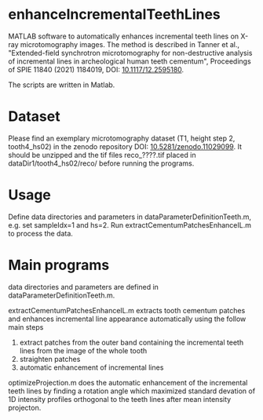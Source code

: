 # enhanceIncrementalTeethLines
MATLAB software to automatically enhances incremental teeth lines on X-ray microtomography images. The method is described in Tanner et al., "Extended-field synchrotron microtomography for non-destructive analysis of incremental lines in archeological human teeth cementum", Proceedings of SPIE 11840 (2021) 1184019, DOI: [10.1117/12.2595180](https://doi.org/10.1117/12.2595180).

The scripts are written in Matlab.

# Dataset
Please find an exemplary microtomography dataset (T1, height step 2, tooth4_hs02) in the zenodo repository DOI: [10.5281/zenodo.11029099](https://doi.org/10.5281/zenodo.11029099). It should be unzipped and the tif files reco_????.tif placed in dataDir1/tooth4_hs02/reco/ before running the programs.

# Usage
Define data directories and parameters in dataParameterDefinitionTeeth.m, e.g. set sampleIdx=1 and hs=2. Run extractCementumPatchesEnhanceIL.m to process the data.

# Main programs
data directories and parameters are defined in dataParameterDefinitionTeeth.m.

extractCementumPatchesEnhanceIL.m extracts tooth cementum patches and enhances incremental line appearance automatically using the follow main steps
1) extract patches from the outer band containing the incremental teeth lines from the image of the whole tooth 
2) straighten patches
3) automatic enhancement of incremental lines

optimizeProjection.m does the automatic enhancement of the incremental teeth lines by finding a rotation angle which maximized standard devation of 1D intensity profiles orthogonal to the teeth lines after mean intensity projecton.

